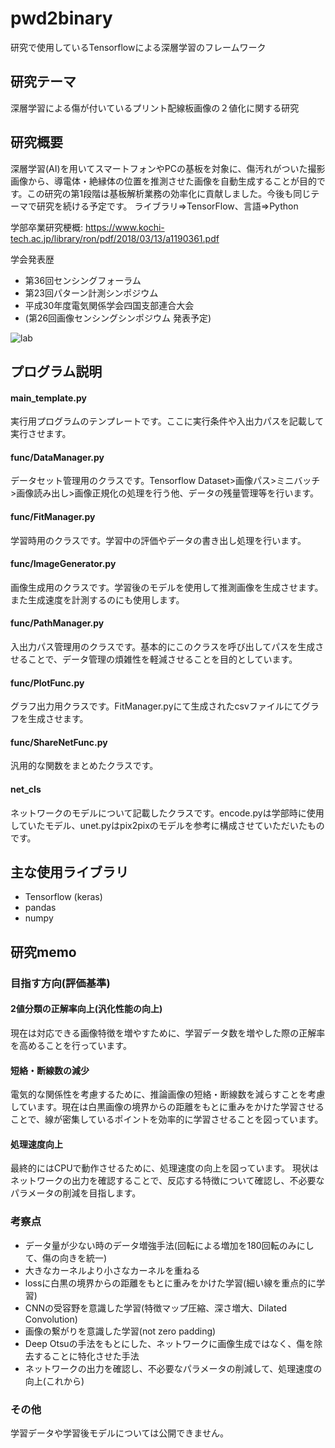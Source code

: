 # pwd2binary
研究で使用しているTensorflowによる深層学習のフレームワーク

## 研究テーマ
深層学習による傷が付いているプリント配線板画像の２値化に関する研究

## 研究概要
深層学習(AI)を用いてスマートフォンやPCの基板を対象に、傷汚れがついた撮影画像から、導電体・絶縁体の位置を推測させた画像を自動生成することが目的です。この研究の第1段階は基板解析業務の効率化に貢献しました。今後も同じテーマで研究を続ける予定です。
ライブラリ⇒TensorFlow、言語⇒Python

学部卒業研究梗概: https://www.kochi-tech.ac.jp/library/ron/pdf/2018/03/13/a1190361.pdf

学会発表歴
- 第36回センシングフォーラム
- 第23回パターン計測シンポジウム
- 平成30年度電気関係学会四国支部連合大会
- (第26回画像センシングシンポジウム 発表予定)

![lab](https://user-images.githubusercontent.com/18644840/77922435-fd390c00-72db-11ea-9025-76175cc62336.jpg)

## プログラム説明
#### main_template.py
実行用プログラムのテンプレートです。ここに実行条件や入出力パスを記載して実行させます。
#### func/DataManager.py
データセット管理用のクラスです。Tensorflow Dataset>画像パス>ミニバッチ>画像読み出し>画像正規化の処理を行う他、データの残量管理等を行います。
#### func/FitManager.py
学習時用のクラスです。学習中の評価やデータの書き出し処理を行います。
#### func/ImageGenerator.py
画像生成用のクラスです。学習後のモデルを使用して推測画像を生成させます。また生成速度を計測するのにも使用します。
#### func/PathManager.py
入出力パス管理用のクラスです。基本的にこのクラスを呼び出してパスを生成させることで、データ管理の煩雑性を軽減させることを目的としています。
#### func/PlotFunc.py
グラフ出力用クラスです。FitManager.pyにて生成されたcsvファイルにてグラフを生成させます。
#### func/ShareNetFunc.py
汎用的な関数をまとめたクラスです。
#### net_cls
ネットワークのモデルについて記載したクラスです。encode.pyは学部時に使用していたモデル、unet.pyはpix2pixのモデルを参考に構成させていただいたものです。

## 主な使用ライブラリ
- Tensorflow (keras)
- pandas
- numpy

## 研究memo

### 目指す方向(評価基準)
#### 2値分類の正解率向上(汎化性能の向上)
現在は対応できる画像特徴を増やすために、学習データ数を増やした際の正解率を高めることを行っています。
#### 短絡・断線数の減少
電気的な関係性を考慮するために、推論画像の短絡・断線数を減らすことを考慮しています。現在は白黒画像の境界からの距離をもとに重みをかけた学習させることで、線が密集しているポイントを効率的に学習させることを図っています。
#### 処理速度向上
最終的にはCPUで動作させるために、処理速度の向上を図っています。
現状はネットワークの出力を確認することで、反応する特徴について確認し、不必要なパラメータの削減を目指します。

### 考察点
- データ量が少ない時のデータ増強手法(回転による増加を180回転のみにして、傷の向きを統一)
- 大きなカーネルより小さなカーネルを重ねる
- lossに白黒の境界からの距離をもとに重みをかけた学習(細い線を重点的に学習)
- CNNの受容野を意識した学習(特徴マップ圧縮、深さ増大、Dilated Convolution)
- 画像の繋がりを意識した学習(not zero padding)
- Deep Otsuの手法をもとにした、ネットワークに画像生成ではなく、傷を除去することに特化させた手法
- ネットワークの出力を確認し、不必要なパラメータの削減して、処理速度の向上(これから)

### その他
学習データや学習後モデルについては公開できません。

